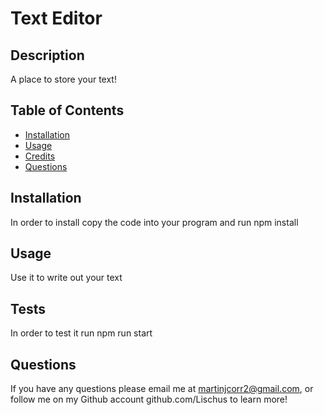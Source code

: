 # Text Editor

## Description

A place to store your text!

## Table of Contents

- [Installation](#installation)
- [Usage](#usage)
- [Credits](#credits)
- [Questions](#questions)

## Installation

In order to install copy the code into your program and run npm install

## Usage

Use it to write out your text

## Tests

In order to test it run npm run start

## Questions

If you have any questions please email me at martinjcorr2@gmail.com, or follow me on my Github account github.com/Lischus to learn more!
